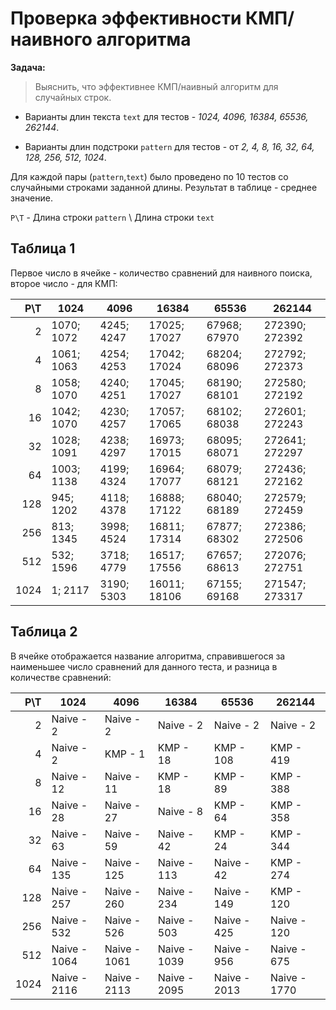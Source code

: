 # Проверка эффективности КМП/наивного алгоритма

**Задача:**

 > Выяснить, что эффективнее КМП/наивный алгоритм для случайных строк.

 - Варианты длин текста `text` для тестов - *1024, 4096, 16384, 65536, 262144*. 

 - Варианты длин подстроки `pattern` для тестов - от *2, 4, 8, 16, 32, 64, 128, 256, 512, 1024*.

Для каждой пары (`pattern`,`text`) было проведено по 10 тестов со случайными строками заданной длины. Результат в таблице - среднее значение. 

`P\T` - Длина строки `pattern` \ Длина строки `text`  


## Таблица 1  

Первое число в ячейке - количество сравнений для наивного поиска, второе число - для КМП:  

|  P\T |              1024  |              4096  |             16384  |             65536  |            262144  |
|-----:|--------------------|--------------------|--------------------|--------------------|--------------------|
|    2 |    1070;     1072  |    4245;     4247  |   17025;    17027  |   67968;    67970  |  272390;   272392  |
|    4 |    1061;     1063  |    4254;     4253  |   17042;    17024  |   68204;    68096  |  272792;   272373  |
|    8 |    1058;     1070  |    4240;     4251  |   17045;    17027  |   68190;    68101  |  272580;   272192  |
|   16 |    1042;     1070  |    4230;     4257  |   17057;    17065  |   68102;    68038  |  272601;   272243  |
|   32 |    1028;     1091  |    4238;     4297  |   16973;    17015  |   68095;    68071  |  272641;   272297  |
|   64 |    1003;     1138  |    4199;     4324  |   16964;    17077  |   68079;    68121  |  272436;   272162  |
|  128 |     945;     1202  |    4118;     4378  |   16888;    17122  |   68040;    68189  |  272579;   272459  |
|  256 |     813;     1345  |    3998;     4524  |   16811;    17314  |   67877;    68302  |  272386;   272506  |
|  512 |     532;     1596  |    3718;     4779  |   16517;    17556  |   67657;    68613  |  272076;   272751  |
| 1024 |       1;     2117  |    3190;     5303  |   16011;    18106  |   67155;    69168  |  271547;   273317  |

## Таблица 2  

В ячейке отображается название алгоритма, справившегося за наименьшее число сравнений для данного теста, и разница в количестве сравнений: 

|  P\T |              1024  |              4096  |             16384  |             65536  |            262144  |
|-----:|--------------------|--------------------|--------------------|--------------------|--------------------|
|    2 | Naive -         2  | Naive -         2  | Naive -         2  | Naive -         2  | Naive -         2  | 
|    4 | Naive -         2  |  KMP  -         1  |  KMP  -        18  |  KMP  -       108  |  KMP  -       419  | 
|    8 | Naive -        12  | Naive -        11  |  KMP  -        18  |  KMP  -        89  |  KMP  -       388  | 
|   16 | Naive -        28  | Naive -        27  | Naive -         8  |  KMP  -        64  |  KMP  -       358  | 
|   32 | Naive -        63  | Naive -        59  | Naive -        42  |  KMP  -        24  |  KMP  -       344  | 
|   64 | Naive -       135  | Naive -       125  | Naive -       113  | Naive -        42  |  KMP  -       274  | 
|  128 | Naive -       257  | Naive -       260  | Naive -       234  | Naive -       149  |  KMP  -       120  | 
|  256 | Naive -       532  | Naive -       526  | Naive -       503  | Naive -       425  | Naive -       120  | 
|  512 | Naive -      1064  | Naive -      1061  | Naive -      1039  | Naive -       956  | Naive -       675  | 
| 1024 | Naive -      2116  | Naive -      2113  | Naive -      2095  | Naive -      2013  | Naive -      1770  | 
